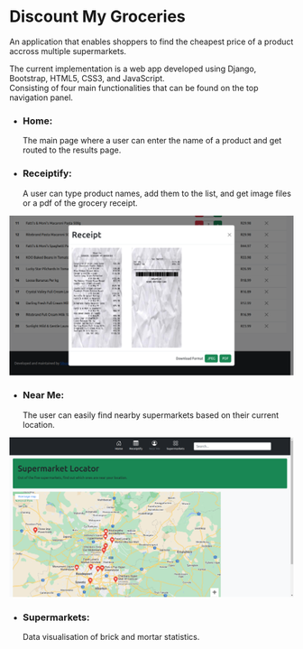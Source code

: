 # Discount My Groceries
An application that enables shoppers to find the cheapest price of a product accross multiple supermarkets.

The current implementation is a web app developed using Django, Bootstrap, HTML5, CSS3, and JavaScript.  
Consisting of four main functionalities that can be found on the top navigation panel.

- ### Home:
  The main page where a user can enter the name of a product and get routed to the results page.
  


- ### Receiptify:
  A user can type product names, add them to the list, and get image files or a pdf of the grocery receipt.

![receiptify_mockup](https://github.com/Sibusiso-Gumede/discount_my_groceries/blob/master/resources/receipts_response.png)

- ### Near Me:
  The user can easily find nearby supermarkets based on their current location.

![nearme_mockup](https://github.com/Sibusiso-Gumede/discount_my_groceries/blob/master/resources/locator.png)

- ### Supermarkets:
  Data visualisation of brick and mortar statistics.
